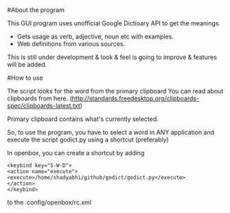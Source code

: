 #About the program

This GUI program uses unofficial Google Dictioary API to get the meanings.

 - Gets usage as verb, adjective, noun etc with examples.
 - Web definitions from various sources.

This is still under development & look & feel is going to improve & features will be added.

#How to use

The script looks for the word from the primary clipboard 
You can read about clipboards from here. (http://standards.freedesktop.org/clipboards-spec/clipboards-latest.txt)

Primary clipboard contains what's currently selected.

So, to use the program, you have to select a word in ANY application and 
execute the script godict.py using a shortcut (preferably)

In openbox, you can create a shortcut by adding 

    <keybind key="S-W-D">
    <action name="execute">
    <execute>/home/shadyabhi/github/godict/godict.py</execute>
    </action>
    </keybind>

to the .config/openbox/rc.xml
